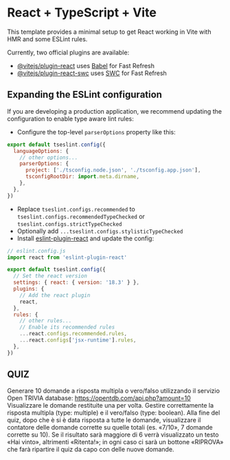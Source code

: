 # React + TypeScript + Vite

This template provides a minimal setup to get React working in Vite with HMR and some ESLint rules.

Currently, two official plugins are available:

- [@vitejs/plugin-react](https://github.com/vitejs/vite-plugin-react/blob/main/packages/plugin-react/README.md) uses [Babel](https://babeljs.io/) for Fast Refresh
- [@vitejs/plugin-react-swc](https://github.com/vitejs/vite-plugin-react-swc) uses [SWC](https://swc.rs/) for Fast Refresh

## Expanding the ESLint configuration

If you are developing a production application, we recommend updating the configuration to enable type aware lint rules:

- Configure the top-level `parserOptions` property like this:

```js
export default tseslint.config({
  languageOptions: {
    // other options...
    parserOptions: {
      project: ['./tsconfig.node.json', './tsconfig.app.json'],
      tsconfigRootDir: import.meta.dirname,
    },
  },
})
```

- Replace `tseslint.configs.recommended` to `tseslint.configs.recommendedTypeChecked` or `tseslint.configs.strictTypeChecked`
- Optionally add `...tseslint.configs.stylisticTypeChecked`
- Install [eslint-plugin-react](https://github.com/jsx-eslint/eslint-plugin-react) and update the config:

```js
// eslint.config.js
import react from 'eslint-plugin-react'

export default tseslint.config({
  // Set the react version
  settings: { react: { version: '18.3' } },
  plugins: {
    // Add the react plugin
    react,
  },
  rules: {
    // other rules...
    // Enable its recommended rules
    ...react.configs.recommended.rules,
    ...react.configs['jsx-runtime'].rules,
  },
})
```
## QUIZ
Generare 10 domande a risposta multipla o vero/falso utilizzando il servizio
Open TRIVIA database: https://opentdb.com/api.php?amount=10
Visualizzare le domande restituite una per volta.
Gestire correttamente la risposta multipla (type: multiple) e il vero/falso (type: boolean).
Alla fine del quiz, dopo che è si è data risposta a tutte le domande, visualizzare il
contatore delle domande corrette su quelle totali (es. «7/10», 7 domande corrette su 10).
Se il risultato sarà maggiore di 6 verrà visualizzato un testo «Hai vinto», altrimenti
«Ritenta!»; in ogni caso ci sarà un bottone «RIPROVA» che farà ripartire il quiz da capo
con delle nuove domande.
